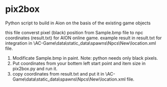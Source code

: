 # pix2box
Python script to build in Aion on the basis of the existing game objects 

this file converst pixel (black) position from Sample.bmp file to npc coordinates (result.txt) for AION online game.
example result in result.txt
<spot h="85" z="119.1266" y="1546.7086" x="1613.4429"/>
for integration in \AC-Game\data\static_data\spawns\Npcs\New\location.xml file.

1. Modificate Sample.bmp in paint. Note: python needs only black pixels.
2. Put coordinates from your bottem left start point and item size in pix2box.py and run it.
3. copy coordinates from result.txt and put it in \AC-Game\data\static_data\spawns\Npcs\New\location.xml file.
